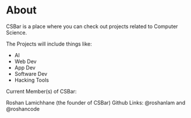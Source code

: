# About
CSBar is a place where you can check out projects related to Computer Science. 

The Projects will include things like:

* AI 
* Web Dev
* App Dev
* Software Dev
* Hacking Tools

Current Member(s) of CSBar:

Roshan Lamichhane (the founder of CSBar)
Github Links: @roshanlam and @roshancode
